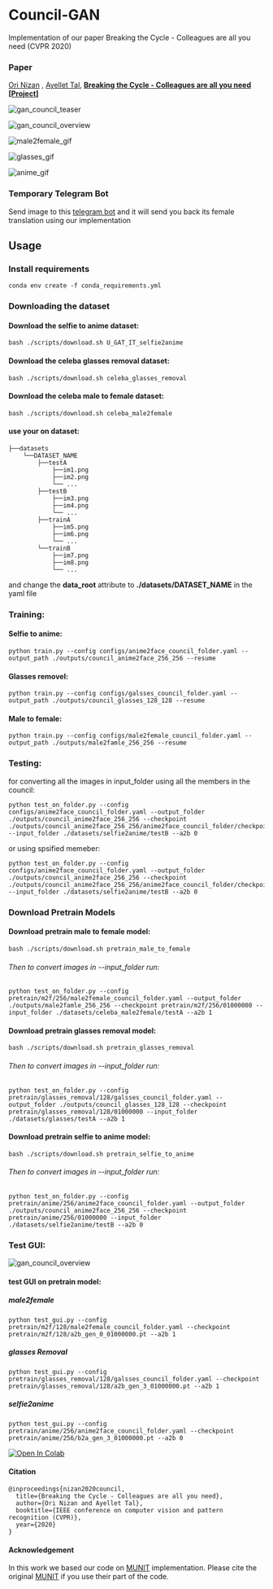 # Council-GAN
Implementation of our paper Breaking the Cycle - Colleagues are all you need (CVPR 2020)
### Paper
[Ori Nizan](https://onr.github.io/) , [Ayellet Tal](http://webee.technion.ac.il/~ayellet/),
**[Breaking the Cycle - Colleagues are all you need](http://openaccess.thecvf.com/content_CVPR_2020/html/Nizan_Breaking_the_Cycle_-_Colleagues_Are_All_You_Need_CVPR_2020_paper.html "Breaking the cycle -- Colleagues are all you need")**
**[[Project](https://onr.github.io/Council_web/)]**

![gan_council_teaser](./images/paper_teaser_small.png)

![gan_council_overview](./images/gan_council_overview.png)

![male2female_gif](./images/m2f_gif.gif)

![glasses_gif](./images/glasses_gif.gif)

![anime_gif](./images/anime_gif.gif)

### Temporary Telegram Bot
Send image to this [telegram bot](https://t.me/Council_GAN_bot) and it will send you back its female translation using our implementation


## Usage
### Install requirements

    conda env create -f conda_requirements.yml

### Downloading the dataset
#### Download the selfie to anime dataset:

    bash ./scripts/download.sh U_GAT_IT_selfie2anime

#### Download the celeba glasses removal dataset:

    bash ./scripts/download.sh celeba_glasses_removal

#### Download the celeba male to female dataset:

    bash ./scripts/download.sh celeba_male2female
#### use your on dataset:
```
├──datasets
    └──DATASET_NAME
        ├──testA
            ├──im1.png
            ├──im2.png
            └── ...
        ├──testB
            ├──im3.png
            ├──im4.png
            └── ...
        ├──trainA
            ├──im5.png
            ├──im6.png
            └── ...
        └──trainB
            ├──im7.png
            ├──im8.png
            └── ...
```
and change the **data_root** attribute to **./datasets/DATASET_NAME** in the yaml file

### Training:
#### Selfie to anime:
    python train.py --config configs/anime2face_council_folder.yaml --output_path ./outputs/council_anime2face_256_256 --resume

#### Glasses removel:
    python train.py --config configs/galsses_council_folder.yaml --output_path ./outputs/council_glasses_128_128 --resume

#### Male to female:
    python train.py --config configs/male2female_council_folder.yaml --output_path ./outputs/male2famle_256_256 --resume


### Testing:
for converting all the images in input_folder using all the members in the council:

    python test_on_folder.py --config configs/anime2face_council_folder.yaml --output_folder ./outputs/council_anime2face_256_256 --checkpoint ./outputs/council_anime2face_256_256/anime2face_council_folder/checkpoints/01000000 --input_folder ./datasets/selfie2anime/testB --a2b 0

or using spsified memeber:

    python test_on_folder.py --config configs/anime2face_council_folder.yaml --output_folder ./outputs/council_anime2face_256_256 --checkpoint ./outputs/council_anime2face_256_256/anime2face_council_folder/checkpoints/b2a_gen_3_01000000.pt --input_folder ./datasets/selfie2anime/testB --a2b 0

### Download Pretrain Models

#### Download pretrain male to female model:

    bash ./scripts/download.sh pretrain_male_to_female

###### Then to convert images in --input_folder run:

    python test_on_folder.py --config pretrain/m2f/256/male2female_council_folder.yaml --output_folder ./outputs/male2famle_256_256 --checkpoint pretrain/m2f/256/01000000 --input_folder ./datasets/celeba_male2female/testA --a2b 1

#### Download pretrain glasses removal model:

    bash ./scripts/download.sh pretrain_glasses_removal

###### Then to convert images in --input_folder run:

    python test_on_folder.py --config pretrain/glasses_removal/128/galsses_council_folder.yaml --output_folder ./outputs/council_glasses_128_128 --checkpoint pretrain/glasses_removal/128/01000000 --input_folder ./datasets/glasses/testA --a2b 1

#### Download pretrain selfie to anime model:

    bash ./scripts/download.sh pretrain_selfie_to_anime

###### Then to convert images in --input_folder run:

    python test_on_folder.py --config pretrain/anime/256/anime2face_council_folder.yaml --output_folder ./outputs/council_anime2face_256_256 --checkpoint pretrain/anime/256/01000000 --input_folder ./datasets/selfie2anime/testB --a2b 0

### Test GUI:
![gan_council_overview](./images/test_gui.png)

#### test GUI on pretrain model:

##### male2female
    python test_gui.py --config pretrain/m2f/128/male2female_council_folder.yaml --checkpoint pretrain/m2f/128/a2b_gen_0_01000000.pt --a2b 1

##### glasses Removal
    python test_gui.py --config pretrain/glasses_removal/128/galsses_council_folder.yaml --checkpoint pretrain/glasses_removal/128/a2b_gen_3_01000000.pt --a2b 1

##### selfie2anime
    python test_gui.py --config pretrain/anime/256/anime2face_council_folder.yaml --checkpoint pretrain/anime/256/b2a_gen_3_01000000.pt --a2b 0

[![Open In Colab](https://colab.research.google.com/assets/colab-badge.svg)](https://colab.research.google.com/github/Onr/Council-GAN/blob/master/Council_gan_basic_inference.ipynb)


#### Citation
```
@inproceedings{nizan2020council,
  title={Breaking the Cycle - Colleagues are all you need},
  author={Ori Nizan and Ayellet Tal},
  booktitle={IEEE conference on computer vision and pattern recognition (CVPR)},
  year={2020}
}
```

#### Acknowledgement
In this work we based our code on [MUNIT](https://github.com/NVlabs/MUNIT) implementation.  Please cite the original [MUNIT](https://arxiv.org/abs/1804.04732) if you use  their part of the code.


